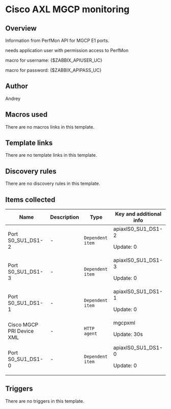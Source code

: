 # Cisco AXL MGCP monitoring

## Overview

Information from PerfMon API for MGCP E1 ports.


 


needs application user with permission access to PerfMon


macro for username: {$ZABBIX\_APIUSER\_UC}


macro for password: {$ZABBIX\_APIPASS\_UC}



## Author

Andrey

## Macros used

There are no macros links in this template.

## Template links

There are no template links in this template.

## Discovery rules

There are no discovery rules in this template.

## Items collected

|Name|Description|Type|Key and additional info|
|----|-----------|----|----|
|Port S0_SU1_DS1-2|<p>-</p>|`Dependent item`|apiaxlS0_SU1_DS1-2<p>Update: 0</p>|
|Port S0_SU1_DS1-3|<p>-</p>|`Dependent item`|apiaxlS0_SU1_DS1-3<p>Update: 0</p>|
|Port S0_SU1_DS1-1|<p>-</p>|`Dependent item`|apiaxlS0_SU1_DS1-1<p>Update: 0</p>|
|Cisco MGCP PRI Device XML|<p>-</p>|`HTTP agent`|mgcpxml<p>Update: 30s</p>|
|Port S0_SU1_DS1-0|<p>-</p>|`Dependent item`|apiaxlS0_SU1_DS1-0<p>Update: 0</p>|


## Triggers

There are no triggers in this template.

